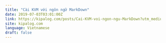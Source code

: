 ```yaml
---
title: "Cài KVM với ngôn ngữ MarkDown"
date: 2019-07-03T03:01:00Z
link: https://kipalog.com/posts/Cai-KVM-voi-ngon-ngu-MarkDown?utm_medium=RSS&utm_source=news.12bit.vn
site: kipalog.com
language: Vietnamese
draft: false
---
```

